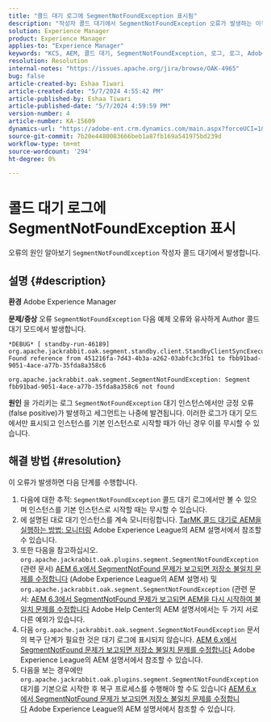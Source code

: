 ```yaml
---
title: "콜드 대기 로그에 SegmentNotFoundException 표시됨"
description: "작성자 콜드 대기에서 SegmentNotFoundException 오류가 발생하는 이유에 대한 복잡한 설명을 살펴보십시오."
solution: Experience Manager
product: Experience Manager
applies-to: "Experience Manager"
keywords: "KCS, AEM, 콜드 대기, SegmentNotFoundException, 로그, 로그, Adobe Experience Manager"
resolution: Resolution
internal-notes: "https://issues.apache.org/jira/browse/OAK-4965"
bug: false
article-created-by: Eshaa Tiwari
article-created-date: "5/7/2024 4:55:42 PM"
article-published-by: Eshaa Tiwari
article-published-date: "5/7/2024 4:59:59 PM"
version-number: 4
article-number: KA-15609
dynamics-url: "https://adobe-ent.crm.dynamics.com/main.aspx?forceUCI=1&pagetype=entityrecord&etn=knowledgearticle&id=a54c5aa3-920c-ef11-9f8a-6045bd006793"
source-git-commit: 7b20e4480083666beb1a87fb169a541975bd239d
workflow-type: tm+mt
source-wordcount: '294'
ht-degree: 0%

---
```


# 콜드 대기 로그에 SegmentNotFoundException 표시


오류의 원인 알아보기 `SegmentNotFoundException` 작성자 콜드 대기에서 발생합니다.

## 설명 {#description}


<b>환경</b>
Adobe Experience Manager

<b>문제/증상</b>
오류 `SegmentNotFoundException` 다음 예제 오류와 유사하게 Author 콜드 대기 모드에서 발생합니다.


```
*DEBUG* [ standby-run-46189]  org.apache.jackrabbit.oak.segment.standby.client.StandbyClientSyncExecution Found reference from 451216fa-7d43-4b3a-a262-03abfc3c3fb1 to fbb91bad-9051-4ace-a77b-35fda8a358c6

org.apache.jackrabbit.oak.segment.SegmentNotFoundException: Segment fbb91bad-9051-4ace-a77b-35fda8a358c6 not found
```


<b>원인</b>
을 가리키는 로그 `SegmentNotFoundException` 대기 인스턴스에서만 긍정 오류(false positive)가 발생하고 세그먼트는 나중에 발견됩니다.
이러한 로그가 대기 모드에서만 표시되고 인스턴스를 기본 인스턴스로 시작할 때가 아닌 경우 이를 무시할 수 있습니다.




## 해결 방법 {#resolution}


이 오류가 발생하면 다음 단계를 수행합니다.

1. 다음에 대한 추적: `SegmentNotFoundException` 콜드 대기 로그에서만 볼 수 있으며 인스턴스를 기본 인스턴스로 시작할 때는 무시할 수 있습니다.
2. 에 설명된 대로 대기 인스턴스를 계속 모니터링합니다. [TarMK 콜드 대기로 AEM을 실행하는 방법: 모니터링](https://docs.adobe.com/content/help/en/experience-manager-65/deploying/deploying/tarmk-cold-standby.html#monitoring) Adobe Experience League의 AEM 설명서에서 참조할 수 있습니다.
3. 또한 다음을 참고하십시오. `org.apache.jackrabbit.oak.plugins.segment.SegmentNotFoundException` (관련 문서) [AEM 6.x에서 SegmentNotFound 문제가 보고되면 저장소 불일치 문제를 수정합니다](https://helpx.adobe.com/experience-manager/kb/fix-inconsistencies-in-the-repository-when-segmentnotfound-issue.html) (Adobe Experience League의 AEM 설명서) 및 `org.apache.jackrabbit.oak.segment.SegmentNotFoundException` (관련 문서: [AEM 6.3에서 SegmentNotFound 문제가 보고되면 AEM을 다시 시작하여 불일치 문제를 수정합니다](https://helpx.adobe.com/au/experience-manager/kb/fix-inconsistencies-by-restarting-AEM-when-segmentNotFound-issue-is-reported-in-AEM.html) Adobe Help Center의 AEM 설명서에서는 두 가지 서로 다른 예외가 있습니다.
4. 다음 `org.apache.jackrabbit.oak.segment.SegmentNotFoundException` 문서의 복구 단계가 필요한 것은 대기 로그에 표시되지 않습니다. [AEM 6.x에서 SegmentNotFound 문제가 보고되면 저장소 불일치 문제를 수정합니다](https://helpx.adobe.com/experience-manager/kb/fix-inconsistencies-in-the-repository-when-segmentnotfound-issue.html) Adobe Experience League의 AEM 설명서에서 참조할 수 있습니다.
5. 다음을 보는 경우에만 `org.apache.jackrabbit.oak.plugins.segment.SegmentNotFoundException` 대기를 기본으로 시작한 후 복구 프로세스를 수행해야 할 수도 있습니다 [AEM 6.x에서 SegmentNotFound 문제가 보고되면 저장소 불일치 문제를 수정합니다](https://helpx.adobe.com/experience-manager/kb/fix-inconsistencies-in-the-repository-when-segmentnotfound-issue.html) Adobe Experience League의 AEM 설명서에서 참조할 수 있습니다.


